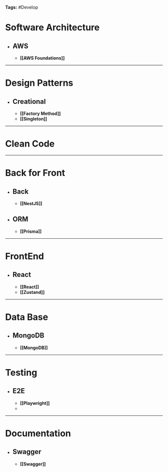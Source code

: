 **Tags:** #Develop

# Software Architecture
* ## AWS
	* **[[AWS Foundations]]**

---
# Design Patterns
* ## Creational
	* **[[Factory Method]]**
	* **[[Singleton]]**

---
# Clean Code

---
# Back for Front
* ## Back
	* **[[NestJS]]**
* ## ORM
	* **[[Prisma]]**

---
# FrontEnd
* ## React
	* **[[React]]**
	* **[[Zustand]]**


---
# Data Base
* ## MongoDB
	* **[[MongoDB]]**

---
# Testing
* ## E2E
	* **[[Playwright]]**
	* 

---
# Documentation
* ## Swagger
	* **[[Swagger]]**
